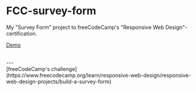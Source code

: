 # FCC-survey-form
My "Survey Form" project to freeCodeCamp's "Responsive Web Design"- certification.

[Demo](https://islandskan-fcc-responsive-survey.netlify.app/)

<br />
---
<br />
[freeCodeCamp's challenge](https://www.freecodecamp.org/learn/responsive-web-design/responsive-web-design-projects/build-a-survey-form)
